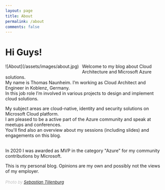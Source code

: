 ```yaml
---
layout: page
title: About
permalink: /about
comments: false
---
```

# Hi Guys!

<div style="float:left;margin:0 10px 10px 0" markdown="1">
![About](/assets/images/about.jpg)
</div>
Welcome to my blog about Cloud Architecture and Microsoft Azure solutions.<br>
My name is Thomas Naunheim. I’m working as Cloud Architect and Engineer in Koblenz, Germany.<br>
In this job role I’m involved in various projects to design and implement cloud solutions.<br>

My subject areas are cloud-native, identity and security solutions on Microsoft Cloud platform.<br>
I am pleased to be a active part of the Azure community and speak at meetups and conferences.<br>
You'll find also an overview about my sessions (including slides) and engagements on this blog.<br><br>

In 2020 I was awarded as MVP in the category "Azure" for my community contributions by Microsoft.

This is my personal blog. Opinions are my own and possibly not the views of my employer.<br><br>
<span style="color:silver;font-style:italic;font-size:small">Photo by [Sebastian Tillenburg](https://twitter.com/d_eiti?lang=de)</span>